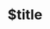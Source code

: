 ---
title: $title
second_title: Referencia de API de Aspose.PSD para .NET
description: $description
type: docs
weight: $weight
url: /es/net/$ref/
---